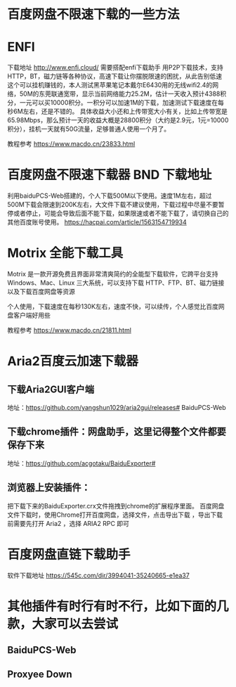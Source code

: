# 百度网盘不限速下载的一些方法

# ENFI
下载地址 http://www.enfi.cloud/  需要搭配enfi下载助手
用P2P下载技术，支持HTTP，BT，磁力链等各种协议，高速下载让你摆脱限速的困扰，从此告别低速
这个可以挂机赚钱的，本人测试黑苹果笔记本戴尔E6430用的无线wifi2.4的网络，50M的东莞联通宽带，显示当前网络能力25.2M，估计一天收入预计4388积分，一元可以买10000积分。一积分可以加速1M的下载，加速测试下载速度在每秒6M左右，还是不错的。
具体收益大小还和上传带宽大小有关，比如上传带宽是65.98Mbps，那么预计一天的收益大概是28800积分（大约是2.9元，1元=10000积分），挂机一天就有50G流量，足够普通人使用一个月了。
<!-- more -->
教程参考 
https://www.macdo.cn/23833.html

# 百度网盘不限速下载器 BND 下载地址
利用baiduPCS-Web搭建的，个人下载500M以下使用。速度1M左右，超过500M下载会限速到200K左右，大文件下载不建议使用，下载过程中尽量不要暂停或者停止，可能会导致后面不能下载，如果限速或者不能下载了，请切换自己的其他百度账号使用。
https://hacpai.com/article/1563154719934

# Motrix 全能下载工具
Motrix 是一款开源免费且界面非常清爽简约的全能型下载软件，它跨平台支持 Windows、Mac、Linux 三大系统，可以支持下载 HTTP、FTP、BT、磁力链接以及下载百度网盘等资源

个人使用，下载速度在每秒130K左右，速度不快，可以续传，个人感觉比百度网盘客户端好用些

教程参考 https://www.macdo.cn/21811.html

# Aria2百度云加速下载器
## 下载Aria2GUI客户端
地址：https://github.com/yangshun1029/aria2gui/releases# BaiduPCS-Web

## 下载chrome插件：网盘助手，这里记得整个文件都要保存下来
地址：https://github.com/acgotaku/BaiduExporter# 
## 浏览器上安装插件：
把下载下来的BaiduExporter.crx文件拖拽到chrome的扩展程序里面。
百度网盘文件下载时，使用Chrome打开百度网盘，选择文件，点击导出下载 ，导出下载前需要先打开 Aria2 ，选择 ARIA2 RPC 即可

#  百度网盘直链下载助手
软件下载地址
https://545c.com/dir/3994041-35240665-e1ea37

# 其他插件有时行有时不行，比如下面的几款，大家可以去尝试
## BaiduPCS-Web
## Proxyee Down

